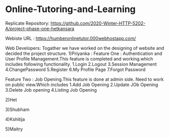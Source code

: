 # Online-Tutoring-and-Learning

Replicate Repository: https://github.com/2020-Winter-HTTP-5202-A/project-phase-one-hetkansara

Webiste URL : https://humberonlinetutor.000webhostapp.com/


Web Developers: Togather we have worked on the designing of website and decided the project structure.
1)Priyanka : 
Feature One : Authentication and User Profile Management.This feature is completed and working.which
includes following functionality.
   1.Login
   2.Logout
   3.Session Management 
   4.ChangePassword
   5.Register
   6.My Profile Page
   7.Forgot Password
 
Feature Two : Job Opening.This feature is done at admin side. Need to work on public view.Which includes
   1.Add Job Opening
   2.Update JOb Opening
   3.Delete Job opening
   4.Listing Job Opening
       
2)Het


3)Shubham



4)Kshitija



5)Maitry